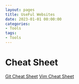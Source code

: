 ```yaml
---
layout: pages
title: UseFul Websites
date: 2023-01-01 00:00:00
categories:
- Tools
tags: 
- Tools
---
```


# Cheat Sheet

[Git Cheat Sheet](https://atts.w3cschool.cn/attachments/image/20191225/1577243564858376.png)
[Vim Cheat Sheet](https://vim.rtorr.com/lang/zh_cn)
